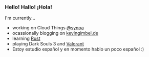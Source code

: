 ### Hello! Hallo! ¡Hola!

I'm currently...
- working on Cloud Things [@synoa](https://synoa.de)
- ocassionally blogging on [kevingimbel.de](https://kevingimbel.de)
- learning [Rust](https://rust-lang.org)
- playing Dark Souls 3 and [Valorant](https://playvalorant.com/en-us/)
- Estoy estudio español y en momento hablo un poco español :)
